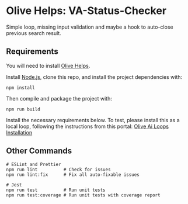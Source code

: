 # Olive Helps: VA-Status-Checker
Simple loop, missing input validation and maybe a hook to auto-close previous search result.

## Requirements

You will need to install [Olive Helps](https://oliveai.com/olive-helps/).

Install [Node.js](https://nodejs.org/), clone this repo, and install the project dependencies with:
```shell
npm install
```

Then compile and package the project with:
```shell
npm run build
```
Install the necessary requirements below. To test, please install this as a local loop, following the instructions from this portal:
[Olive Ai Loops Installation](https://docs.oliveai.dev/ldk/your-first-loop)



## Other Commands

```shell
# ESLint and Prettier
npm run lint          # Check for issues
npm run lint:fix      # Fix all auto-fixable issues

# Jest
npm run test          # Run unit tests
npm run test:coverage # Run unit tests with coverage report
```

